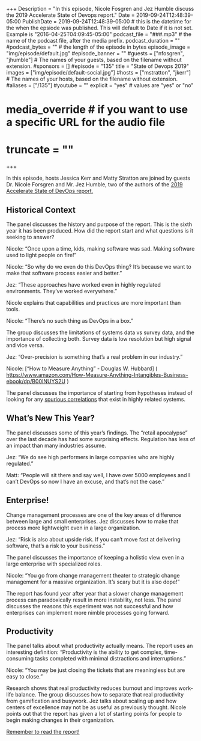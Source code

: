 +++
Description = "In this episode, Nicole Fosgren and Jez Humble discuss the 2019 Accelerate State of Devops report."
Date = 2019-09-24T12:48:39-05:00
PublishDate = 2019-09-24T12:48:39-05:00 # this is the datetime for the when the epsiode was published. This will default to Date if it is not set. Example is "2016-04-25T04:09:45-05:00"
podcast_file = "###.mp3" # the name of the podcast file, after the media prefix.
podcast_duration = ""
#podcast_bytes = "" # the length of the episode in bytes
episode_image = "img/episode/default.jpg"
#episode_banner = ""
#guests = ["nfosgren", "jhumble"] # The names of your guests, based on the filename without extension.
#sponsors = []
#episode = "135"
title = "State of Devops 2019"
images = ["img/episode/default-social.jpg"]
#hosts = ["mstratton", "jkerr"] # The names of your hosts, based on the filename without extension.
#aliases = ["/135"]
#youtube = ""
explicit = "yes" # values are "yes" or "no"
# media_override # if you want to use a specific URL for the audio file
# truncate = ""
+++

In this episode, hosts Jessica Kerr and Matty Stratton are joined by guests Dr. Nicole Forsgren  and Mr. Jez Humble, two of the authors of the [2019 Accelerate State of DevOps report.](https://cloud.google.com/blog/products/devops-sre/the-2019-accelerate-state-of-devops-elite-performance-productivity-and-scaling)

## Historical Context

The panel discusses the history and purpose of the report. This is the sixth year it has been produced. How did the report start and what questions is it seeking to answer? 

Nicole: “Once upon a time, kids, making software was sad. Making software used to light people on fire!” 

Nicole: “So why do we even do this DevOps thing? It’s because we want to make that software process easier and better.”

Jez: “These approaches have worked even in highly regulated environments. They’ve worked everywhere.”

Nicole explains that capabilities and practices are more important than tools.

Nicole: “There’s no such thing as DevOps in a box.”

The group discusses the limitations of systems data vs survey data, and the importance of collecting both. Survey data is low resolution but high signal and vice versa.

Jez: “Over-precision is something that’s a real problem in our industry.”

Nicole: [“How to Measure Anything” - Douglas W. Hubbard] ( https://www.amazon.com/How-Measure-Anything-Intangibles-Business-ebook/dp/B00INUYS2U )

The panel discusses the importance of starting from hypotheses instead of looking for any [spurious correlations]( https://www.tylervigen.com/spurious-correlations ) that exist in highly related systems.

## What’s New This Year?
The panel discusses some of this year’s findings. The “retail apocalypse” over the last decade has had some surprising effects. Regulation has less of an impact than many industries assume. 

Jez: “We do see high performers in large companies who are highly regulated.”

Matt: “People will sit there and say well, I have over 5000 employees and I can’t DevOps so now I have an excuse, and that’s not the case.”

## Enterprise!

Change management processes are one of the key areas of difference between large and small enterprises. Jez discusses how to make that process more lightweight even in a large organization.

Jez: “Risk is also about upside risk. If you can’t move fast at delivering software, that’s a risk to your business.”

The panel discusses the importance of keeping a holistic view even in a large enterprise with specialized roles. 

Nicole: “You go from change management theater to strategic change management for a massive organization. It’s scary but it is also dope!”

The report has found year after year that a slower change management process can paradoxically result in more instability, not less. The panel discusses the reasons this experiment was not successful and how enterprises can implement more nimble processes going forward.

## Productivity

The panel talks about what productivity actually means. The report uses an interesting definition: “Productivity is the ability to get complex, time-consuming tasks completed with minimal distractions and interruptions.”

Nicole: “You may be just closing the tickets that are meaningless but are easy to close.”

Research shows that real productivity reduces burnout and improves work-life balance. The group discusses how to separate that real productivity from gamification and busywork.
Jez talks about scaling up and how centers of excellence may not be as useful as previously thought. Nicole points out that the report has given a lot of starting points for people to begin making changes in their organization.

[Remember to read the report!](https://cloud.google.com/blog/products/devops-sre/the-2019-accelerate-state-of-devops-elite-performance-productivity-and-scaling])
